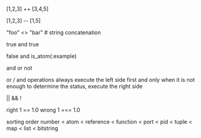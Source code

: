 [1,2,3] ++ [3,4,5]

[1,2,3] -- [1,5]

"foo" <> "bar"	# string concatenation

true and true

false and is_atom(:example)

and or not

or / and operations always execute the left side first and only when it is not enough to determine the status, execute the right side

|| && !

right 1 == 1.0
wrong 1 === 1.0

sorting order
number < atom < reference < function < port < pid < tuple < map < list < bitstring
